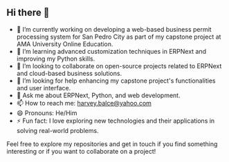 ## Hi there 👋

<!--
**harveybalce/harveybalce** is a ✨ _special_ ✨ repository because its `README.md` (this file) appears on your GitHub profile.

Here are some ideas to get you started:
-->

- 🔭 I’m currently working on developing a web-based business permit processing system for San Pedro City as part of my capstone project at AMA University Online Education.
- 🌱 I’m learning advanced customization techniques in ERPNext and improving my Python skills.
- 👯 I’m looking to collaborate on open-source projects related to ERPNext and cloud-based business solutions.
- 🤔 I’m looking for help enhancing my capstone project's functionalities and user interface.
- 💬 Ask me about ERPNext, Python, and web development.
- 📫 How to reach me: harvey.balce@yahoo.com
- 😄 Pronouns: He/Him
- ⚡ Fun fact: I love exploring new technologies and their applications in solving real-world problems.

Feel free to explore my repositories and get in touch if you find something interesting or if you want to collaborate on a project!
